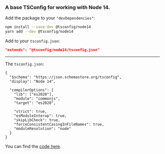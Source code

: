 ### A base TSConfig for working with Node 14.

Add the package to your `"devDependencies"`:

```sh
npm install --save-dev @tsconfig/node14
yarn add --dev @tsconfig/node14
```

Add to your `tsconfig.json`:

```json
"extends": "@tsconfig/node14/tsconfig.json"
```

---

The `tsconfig.json`:

```jsonc
{
  "$schema": "https://json.schemastore.org/tsconfig",
  "display": "Node 14",

  "compilerOptions": {
    "lib": ["es2020"],
    "module": "commonjs",
    "target": "es2020",

    "strict": true,
    "esModuleInterop": true,
    "skipLibCheck": true,
    "forceConsistentCasingInFileNames": true,
    "moduleResolution": "node"
  }
}

```

You can find the [code here](https://github.com/tsconfig/bases/blob/master/bases/node14.json).

